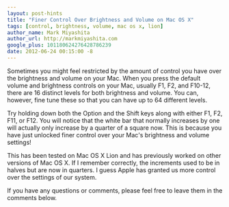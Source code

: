 ```yaml
---
layout: post-hints
title: "Finer Control Over Brightness and Volume on Mac OS X"
tags: [control, brightness, volume, mac os x, lion]
author_name: Mark Miyashita
author_url: http://markmiyashita.com
google_plus: 101180624276428786239
date: 2012-06-24 00:15:00 -8
---
```


Sometimes you might feel restricted by the amount of control you have over the brightness and volume on your Mac. When you press the default volume and brightness controls on your Mac, usually F1, F2, and F10-12, there are 16 distinct levels for both brightness and volume. You can, however, fine tune these so that you can have up to 64 different levels.

Try holding down both the Option and the Shift keys along with either F1, F2, F11, or F12. You will notice that the white bar that normally increases by one will actually only increase by a quarter of a square now. This is because you have just unlocked finer control over your Mac's brightness and volume settings!

This has been tested on Mac OS X Lion and has previously worked on other versions of Mac OS X. If I remember correctly, the increments used to be in halves but are now in quarters. I guess Apple has granted us more control over the settings of our system.

If you have any questions or comments, please feel free to leave them in the comments below.
